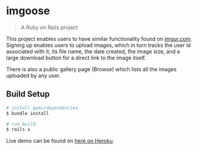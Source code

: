 # imgoose

> A Ruby on Rails project

This project enables users to have similar functionality found on [imgur.com](https://imgur.com/). Signing up enables users to upload images, which in turn tracks the user id associated with it, its file name, the date created, the image size, and a large download button for a direct link to the image itself.

There is also a public gallery page (Browse) which lists all the images uploaded by any user.

## Build Setup

``` bash
# install gems/dependencies
$ bundle install

# run build
$ rails s
```
Live demo can be found on [here on Heroku](https://damp-basin-20315.herokuapp.com/). <br><br>
